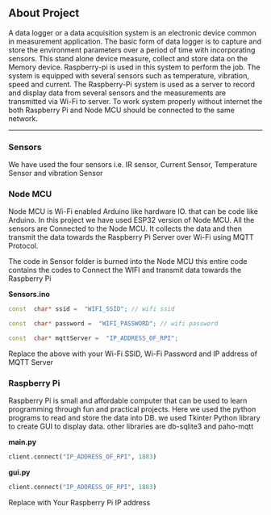 ## About Project

A data logger or a data acquisition system is an electronic device common in measurement application. The basic form of data logger is to capture and store the environment parameters over a period of time with incorporating sensors. This stand alone device measure, collect and store data on the Memory device. Raspberry-pi is used in this system to perform the job. The system is equipped with several sensors such as temperature, vibration, speed and current. The Raspberry-Pi system is used as a server to record and display data from several sensors and the measurements are transmitted via Wi-Fi to server. To work system properly without internet the both Raspberry Pi and Node MCU should be connected to the same network.

---

### Sensors

We have used the four sensors i.e. IR sensor, Current Sensor, Temperature Sensor and vibration Sensor

### Node MCU

Node MCU is Wi-Fi enabled Arduino like hardware IO. that can be code like Arduino. In this project we have used ESP32 version of Node MCU.
All the sensors are Connected to the Node MCU. It collects the data and then transmit the data towards the Raspberry Pi Server over Wi-Fi using MQTT Protocol.

The code in Sensor folder is burned into the Node MCU this entire code contains the codes to Connect the WIFI and transmit data towards the Raspberry Pi

**Sensors.ino**

```c++
const  char* ssid =  "WIFI_SSID"; // wifi ssid

const  char* password =  "WIFI_PASSWORD"; // wifi password

const  char* mqttServer =  "IP_ADDRESS_OF_RPI";
```

Replace the above with your Wi-Fi SSID, Wi-Fi Password and IP address of MQTT Server

### Raspberry Pi

Raspberry Pi is small and affordable computer that can be used to learn programming through fun and practical projects.
Here we used the python programs to read and store the data into DB.
we used Tkinter Python library to create GUI to display data.
other libraries are db-sqlite3 and paho-mqtt

**main.py**

```python
client.connect("IP_ADDRESS_OF_RPI", 1883)
```

**gui.py**

```python
client.connect("IP_ADDRESS_OF_RPI", 1883)
```

Replace with Your Raspberry Pi IP address
